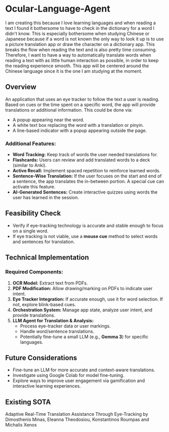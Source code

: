 # Ocular-Language-Agent

I am creating this because I love learning languages and when reading a text I found it bothersome to have to check in the dictionary for a word I didn't know. This is especially bothersome when studying Chinese or Japanese because if a word is not known the only way to look it up is to use a picture translation app or draw the character on a dictionary app. This breaks the flow when reading the text and is also pretty time consuming. Therefore, I want to have a way to automatically translate words when reading a text with as little human interaction as possible, in order to keep the reading experience smooth. This app will be centered around the Chinese language since it is the one I am studying at the moment. 

## Overview
An application that uses an eye tracker to follow the text a user is reading. Based on cues or the time spent on a specific word, the app will provide translations or additional information. This could be done via:
- A popup appearing near the word.
- A white text box replacing the word with a translation or pinyin.
- A line-based indicator with a popup appearing outside the page.

### Additional Features:
- **Word Tracking:** Keep track of words the user needed translations for.
- **Flashcards:** Users can review and add translated words to a deck (similar to Anki).
- **Active Recall:** Implement spaced repetition to reinforce learned words.
- **Sentence-Wise Translation:** If the user focuses on the start and end of a sentence, the app translates the in-between portion. A special cue can activate this feature.
- **AI-Generated Sentences:** Create interactive quizzes using words the user has learned in the session.

## Feasibility Check
- Verify if eye-tracking technology is accurate and stable enough to focus on a single word.
- If eye tracking is not viable, use a **mouse cue** method to select words and sentences for translation.

## Technical Implementation
### Required Components:
1. **OCR Model:** Extract text from PDFs.
2. **PDF Modification:** Allow drawing/marking on PDFs to indicate user intent.
3. **Eye Tracker Integration:** If accurate enough, use it for word selection. If not, explore blink-based cues.
4. **Orchestration System:** Manage app state, analyze user intent, and provide translations.
5. **LLM Agent for Translation & Analysis:**
   - Process eye-tracker data or user markings.
   - Handle word/sentence translations.
   - Potentially fine-tune a small LLM (e.g., **Gemma 3**) for specific languages.

## Future Considerations
- Fine-tune an LLM for more accurate and context-aware translations.
- Investigate using Google Colab for model fine-tuning.
- Explore ways to improve user engagement via gamification and interactive learning experiences.


## Existing SOTA
Adaptive Real-Time Translation Assistance Through Eye-Tracking by Dimosthenis Minas, Eleanna Theodosiou, Konstantinos Roumpas and Michalis Xenos
